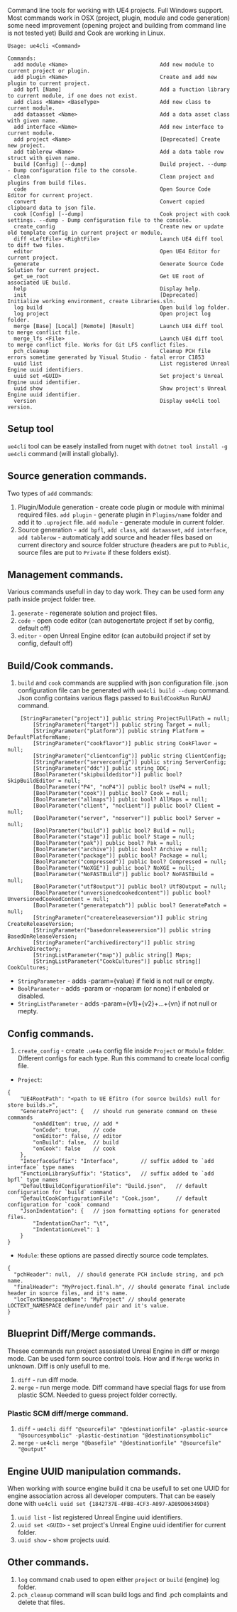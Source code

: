 Command line tools for working with UE4 projects.
Full Windows support. 
Most commands work in OSX (project, plugin, module and code generation) some need improvement (opening project and building from command line is not tested yet)
Build and Cook are working in Linux.

```
Usage: ue4cli <Command>

Commands:
  add module <Name>                             Add new module to current project or plugin.
  add plugin <Name>                             Create and add new plugin to current project.
  add bpfl [Name]                               Add a function library to current module, if one does not exist.
  add class <Name> <BaseType>                   Add new class to current module.
  add dataasset <Name>                          Add a data asset class with given name.
  add interface <Name>                          Add new interface to current module.
  add project <Name>                            [Deprecated] Create new project.
  add tablerow <Name>                           Add a data table row struct with given name.
  build [Config] [--dump]                       Build project. --dump - Dump configuration file to the console.
  clean                                         Clean project and plugins from build files.
  code                                          Open Source Code Editor for current project.
  convert                                       Convert copied clipboard data to json file.
  cook [Config] [--dump]                        Cook project with cook settings. --dump - Dump configuration file to the console.
  create_config                                 Create new or update old template config in current project or module.
  diff <LeftFile> <RightFile>                   Launch UE4 diff tool to diff two files.
  editor                                        Open UE4 Editor for current project.
  generate                                      Generate Source Code Solution for current project.
  get_ue_root                                   Get UE root of associated UE build.
  help                                          Display help.
  init                                          [Deprecated] Initialize working environment, create Libraries.sln.
  log build                                     Open build log folder.
  log project                                   Open project log folder.
  merge [Base] [Local] [Remote] [Result]        Launch UE4 diff tool to merge conflict file.
  merge_lfs <File>                              Launch UE4 diff tool to merge conflict file. Works for Git LFS conflict files.
  pch_cleanup                                   Cleanup PCH file errors sometime generated by Visual Studio - fatal error C1853
  uuid list                                     List registered Unreal Engine uuid identifiers.
  uuid set <GUID>                               Set project's Unreal Engine uuid identifier.
  uuid show                                     Show project's Unreal Engine uuid identifier.
  version                                       Display ue4cli tool version.
```

## Setup tool

`ue4cli` tool can be easely installed from nuget with `dotnet tool install -g ue4cli` command (will install globally).

## Source generation commands.

Two types of `add` commands:
1. Plugin/Module generation - create code plugin or module with minimal required files. `add plugin` - generate plugin in `Plugins/name` folder and add it to `.uproject` file. `add module` - generate module in current folder.
1. Source generation - `add bpfl`, `add class`, `add dataasset`, `add interface`, `add tablerow` - automaticaly add source and header files based on current directory and source folder structure (headers are put to `Public`, source files are put to `Private` if these folders exist).

## Management commands.
Various commands usefull in day to day work. They can be used form any path inside project folder tree.
1. `generate` - regenerate solution and project files.
1. `code` - open code editor (can autogenertate project if set by config, default off)
1. `editor` - open Unreal Engine editor (can autobuild project if set by config, default off)

## Build/Cook commands.
1. `build` and `cook` commands are supplied with json configuration file. json configuration file can be generated with `ue4cli build --dump` command. Json config contains various flags passed to `BuildCookRun` RunAU command.

```
    [StringParameter("project")] public string ProjectFullPath = null;
		[StringParameter("target")] public string Target = null;
		[StringParameter("platform")] public string Platform = DefaultPlatformName;
		[StringParameter("cookflavor")] public string CookFlavor = null;
		[StringParameter("clientconfig")] public string ClientConfig;
		[StringParameter("serverconfig")] public string ServerConfig;
		[StringParameter("ddc")] public string DDC;
		[BoolParameter("skipbuildeditor")] public bool? SkipBuildEditor = null;
		[BoolParameter("P4", "noP4")] public bool? UseP4 = null;
		[BoolParameter("cook")] public bool? Cook = null;
		[BoolParameter("allmaps")] public bool? AllMaps = null;
		[BoolParameter("client", "noclient")] public bool? Client = null;
		[BoolParameter("server", "noserver")] public bool? Server = null;
		[BoolParameter("build")] public bool? Build = null;
		[BoolParameter("stage")] public bool? Stage = null;
		[BoolParameter("pak")] public bool? Pak = null;
		[BoolParameter("archive")] public bool? Archive = null;
		[BoolParameter("package")] public bool? Package = null;
		[BoolParameter("compressed")] public bool? Compressed = null;
		[BoolParameter("NoXGE")] public bool? NoXGE = null;
		[BoolParameter("NoFASTBuild")] public bool? NoFASTBuild = null;
		[BoolParameter("utf8output")] public bool? Utf8Output = null;
		[BoolParameter("unversionedcookedcontent")] public bool? UnversionedCookedContent = null;
		[BoolParameter("generatepatch")] public bool? GeneratePatch = null;
		[StringParameter("createreleaseversion")] public string CreateReleaseVersion;
		[StringParameter("basedonreleaseversion")] public string BasedOnReleaseVersion;
		[StringParameter("archivedirectory")] public string ArchiveDirectory;
		[StringListParameter("map")] public string[] Maps;
		[StringListParameter("CookCultures")] public string[] CookCultures;
```

- `StringParameter` - adds -param={value} if field is not null or empty.
- `BoolParameter` - adds -param or -noparam (or none) if enbaled or disabled.
- `StringListParameter` - adds -param={v1}+{v2}+...+{vn} if not null or mepty.

## Config commands.
1. `create_config` - create `.ue4a` config file inside `Project` or `Module` folder. Different configs for each type. Run this command to create local config file.
  - `Project`: 
```
{
	"UE4RootPath": "<path to UE Efitro (for source builds) null for store builds.>",
	"GenerateProject": {   // should run generate command on these commands
		"onAddItem": true, // add *
		"onCode": true,    // code
		"onEditor": false, // editor
		"onBuild": false,  // build
		"onCook": false    // cook
	},
	"InterfaceSuffix": "Interface",       // suffix added to `add interface` type names
	"FunctionLibrarySuffix": "Statics",   // suffix added to `add bpfl` type names
	"DefaultBuildConfigurationFile": "Build.json",   // default configuration for `build` command
	"DefaultCookConfigurationFile": "Cook.json",     // default configuration for `cook` command
	"JsonIndentation": {   // json formatting options for generated files.
		"IndentationChar": "\t",
		"IndentationLevel": 1
	}
}
```
  - `Module`: these options are passed directly source code templates.
```
{
  "pchHeader": null,  // should generate PCH include string, and pch name.
  "finalHeader": "MyProject.final.h", // should generate final include header in source files, and it's name.
  "locTextNamespaceName": "MyProject" // should generate LOCTEXT_NAMESPACE define/undef pair and it's value.
}
```

## Blueprint Diff/Merge commands.
Thesee commands run project assosiated Unreal Engine in diff or merge mode. Can be used form source control tools. How and if `Merge` works in unknown. Diff is only usefull to me.
1. `diff` - run diff mode.
1. `merge` - run merge mode. 
Diff command have special flags for use from plastic SCM. Needed to guess project folder correctly.

### Plastic SCM diff/merge command.
1. `diff` - `ue4cli diff "@sourcefile" "@destinationfile" -plastic-source "@sourcesymbolic" -plastic-destination "@destinationsymbolic"`
1. `merge` - `ue4cli merge "@basefile" "@destinationfile" "@sourcefile" "@output"`

## Engine UUID manipulation commands.
When working with source engine build it cna be usefull to set one UUID for engine association across all developer computers. That can be easely done with
`ue4cli uuid set {1842737E-4FB8-4CF3-A097-AD89D06349D8}`
1. `uuid list` - list registered Unreal Engine uuid identifiers.
1. `uuid set <GUID>` - set project's Unreal Engine uuid identifier for current folder.
1. `uuid show` - show projects uuid.

## Other commands.

1. `log` command cnab used to open either `project` or `build` (engine) log folder.
1. `pch_cleanup` command will scan build logs and find .pch complaints and delete that files.
